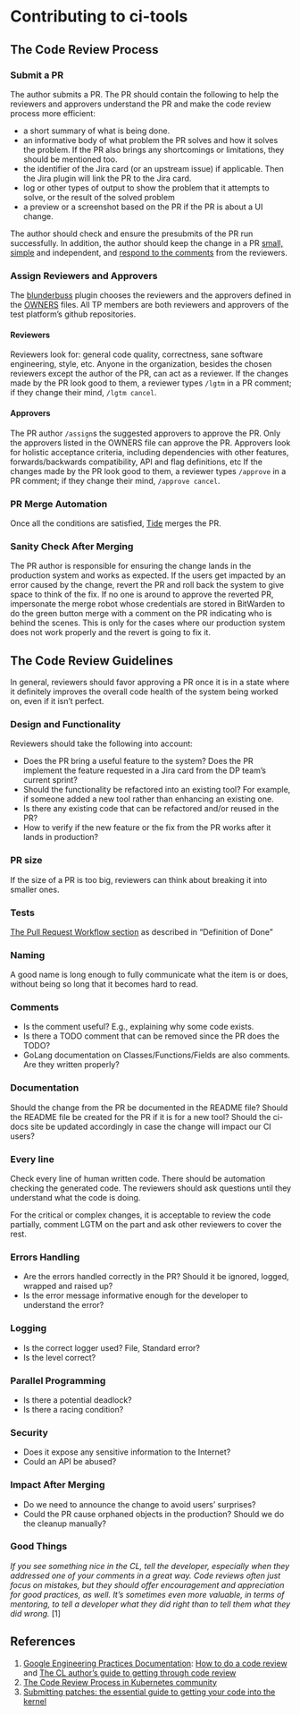  # Contributing to ci-tools

## The Code Review Process
### Submit a PR

The author submits a PR. The PR should contain the following to help the reviewers and approvers understand the PR and make the code review process more efficient:
- a short summary of what is being done.
- an informative body of what problem the PR solves and how it solves the problem. If the PR also brings any shortcomings or limitations, they should be mentioned too.
- the identifier of the Jira card (or an upstream issue) if applicable. Then the Jira plugin will link the PR to the Jira card.
- log or other types of output to show the problem that it attempts to solve, or the result of the solved problem
- a preview or a screenshot based on the PR if the PR is about a UI change.

The author should check and ensure the presubmits of the PR run successfully.
In addition, the author should keep the change in a PR [small, simple](https://google.github.io/eng-practices/review/developer/small-cls.html) and independent, and [respond to the comments](https://google.github.io/eng-practices/review/developer/handling-comments.html) from the reviewers.

### Assign Reviewers and Approvers
The [blunderbuss](https://github.com/kubernetes/test-infra/tree/master/prow/plugins/blunderbuss) plugin chooses the reviewers and the approvers defined in the [OWNERS](https://www.kubernetes.dev/docs/guide/owners/) files. All TP members are both reviewers and approvers of the test platform’s github repositories.

#### Reviewers
Reviewers look for: general code quality, correctness, sane software engineering, style, etc.
Anyone in the organization, besides the chosen reviewers except the author of the PR, can act as a reviewer.
If the changes made by the PR look good to them, a reviewer types `/lgtm` in a PR comment; if they change their mind, `/lgtm cancel`.

#### Approvers
The PR author `/assign`s the suggested approvers to approve the PR.
Only the approvers listed in the OWNERS file can approve the PR.
Approvers look for holistic acceptance criteria, including dependencies with other features, forwards/backwards compatibility, API and flag definitions, etc
If the changes made by the PR look good to them, a reviewer types `/approve` in a PR comment; if they change their mind, `/approve cancel`.

### PR Merge Automation
Once all the conditions are satisfied, [Tide](https://github.com/kubernetes/test-infra/blob/master/prow/cmd/tide/README.md) merges the PR.

### Sanity Check After Merging
The PR author is responsible for ensuring the change lands in the production system and works as expected. If the users get impacted by an error caused by the change, revert the PR and roll back the system to give space to think of the fix. If no one is around to approve the reverted PR, impersonate the merge robot whose credentials are stored in BitWarden to do the green button merge with a comment on the PR indicating who is behind the scenes. This is only for the cases where our production system does not work properly and the revert is going to fix it.

## The Code Review Guidelines
In general, reviewers should favor approving a PR once it is in a state where it definitely improves the overall code health of the system being worked on, even if it isn’t perfect.

### Design and Functionality
Reviewers should take the following into account:
- Does the PR bring a useful feature to the system? Does the PR implement the feature requested in a Jira card from the DP team’s current sprint?
- Should the functionality be refactored into an existing tool? For example, if someone added a new tool rather than enhancing an existing one.
- Is there any existing code that can be refactored and/or reused in the PR?
- How to verify if the new feature or the fix from the PR works after it lands in production?

### PR size

If the size of a PR is too big, reviewers can think about breaking it into smaller ones.

### Tests
[The Pull Request Workflow section](https://docs.google.com/document/d/1Qd4qcRHUxk5-eiFIjQm2TTH1TaGQ-zhbphLNXxyvr00/edit?usp=sharing) as described in “Definition of Done”

### Naming
A good name is long enough to fully communicate what the item is or does, without being so long that it becomes hard to read.

### Comments
- Is the comment useful? E.g., explaining why some code exists.
- Is there a TODO comment that can be removed since  the PR does the TODO?
- GoLang documentation on Classes/Functions/Fields are also comments. Are they written properly?

### Documentation
Should the change from the PR be documented in the README file? Should the README file be created for the PR if it is for a new tool? Should the ci-docs site be updated accordingly in case the change will impact our CI users?

### Every line
Check every line of human written code. There should be automation checking the generated code. The reviewers should ask questions until they understand what the code is doing.

For the critical or complex changes, it is acceptable to review the code partially, comment LGTM on the part and ask other reviewers to cover the rest.

### Errors Handling
- Are the errors handled correctly in the PR? Should it be ignored, logged, wrapped and raised up?
- Is the error message informative enough for the developer to understand the error?

### Logging
- Is the correct logger used? File, Standard error?
- Is the level correct?

### Parallel Programming
- Is there a potential deadlock?
- Is there a racing condition?

### Security
- Does it expose any sensitive information to the Internet?
- Could an API be abused?

### Impact After Merging
- Do we need to announce the change to avoid users’ surprises?
- Could the PR cause orphaned objects in the production? Should we do the cleanup manually?

### Good Things
_If you see something nice in the CL, tell the developer, especially when they addressed one of your comments in a great way. Code reviews often just focus on mistakes, but they should offer encouragement and appreciation for good practices, as well. It’s sometimes even more valuable, in terms of mentoring, to tell a developer what they did right than to tell them what they did wrong._ [1]

## References
1. [Google Engineering Practices Documentation](https://google.github.io/eng-practices/): [How to do a code review](https://google.github.io/eng-practices/review/reviewer/) and [The CL author’s guide to getting through code review](https://google.github.io/eng-practices/review/developer/)
1. [The Code Review Process in Kubernetes community](https://github.com/kubernetes/community/blob/master/contributors/guide/owners.md#the-code-review-process)
1. [Submitting patches: the essential guide to getting your code into the kernel](https://www.kernel.org/doc/html/latest/process/submitting-patches.html)
